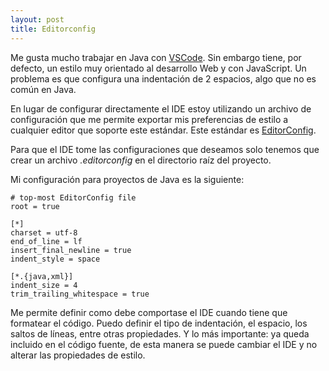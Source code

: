 ```yaml
---
layout: post
title: Editorconfig
---
```


Me gusta mucho trabajar en Java con [VSCode](https://code.visualstudio.com). Sin embargo tiene, por defecto, un estilo muy orientado al desarrollo Web y con JavaScript. Un problema es que configura una indentación de 2 espacios, algo que no es común en Java.

En lugar de configurar directamente el IDE estoy utilizando un archivo de configuración que me permite exportar mis preferencias de estilo a cualquier editor que soporte este estándar. Este estándar es [EditorConfig](https://editorconfig.org).

Para que el IDE tome las configuraciones que deseamos solo tenemos que crear un archivo *.editorconfig* en el directorio raíz del proyecto.

Mi configuración para proyectos de Java es la siguiente:

```properties
# top-most EditorConfig file
root = true

[*]
charset = utf-8
end_of_line = lf
insert_final_newline = true
indent_style = space

[*.{java,xml}]
indent_size = 4
trim_trailing_whitespace = true

```

Me permite definir como debe comportase el IDE cuando tiene que formatear el código. Puedo definir el tipo de indentación, el espacio, los saltos de líneas, entre otras propiedades. Y lo más importante: ya queda incluido en el código fuente, de esta manera se puede cambiar el IDE y no alterar las propiedades de estilo.

